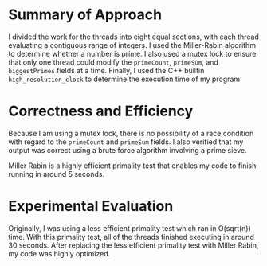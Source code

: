 # Summary of Approach

I divided the work for the threads into eight equal sections, with each thread evaluating a contiguous range of integers. I used the Miller-Rabin algorithm to determine whether a number is prime. I also used a mutex lock to ensure that only one thread could modify the `primeCount`, `primeSum`, and `biggestPrimes` fields at a time. Finally, I used the C++ builtin `high_resolution_clock` to determine the execution time of my program.

# Correctness and Efficiency

Because I am using a mutex lock, there is no possibility of a race condition with regard to the `primeCount` and `primeSum` fields. I also verified that my output was correct using a brute force algorithm involving a prime sieve.

Miller Rabin is a highly efficient primality test that enables my code to finish running in around 5 seconds.

# Experimental Evaluation

Originally, I was using a less efficient primality test which ran in O(sqrt(n)) time. With this primality test, all of the threads finished executing in around 30 seconds. After replacing the less efficient primality test with Miller Rabin, my code was highly optimized.